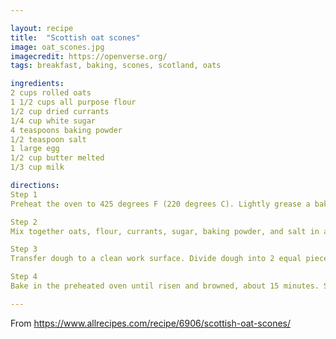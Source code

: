 ```yaml
---

layout: recipe
title:  "Scottish oat scones"
image: oat_scones.jpg
imagecredit: https://openverse.org/
tags: breakfast, baking, scones, scotland, oats

ingredients:
2 cups rolled oats
1 1/2 cups all purpose flour
1/2 cup dried currants
1/4 cup white sugar
4 teaspoons baking powder
1/2 teaspoon salt
1 large egg
1/2 cup butter melted
1/3 cup milk

directions:
Step 1
Preheat the oven to 425 degrees F (220 degrees C). Lightly grease a baking sheet.

Step 2
Mix together oats, flour, currants, sugar, baking powder, and salt in a large bowl; make a well in the center. Beat egg in a medium bowl until frothy; stir in melted butter and milk. Pour into the well and mix until a soft dough forms.

Step 3
Transfer dough to a clean work surface. Divide dough into 2 equal pieces, then pat each piece into a 1/2-inch-thick circle. Place dough circles onto the prepared baking sheet; score each into 8 wedges.

Step 4
Bake in the preheated oven until risen and browned, about 15 minutes. Split wedges and serve warm.

---
```


From https://www.allrecipes.com/recipe/6906/scottish-oat-scones/